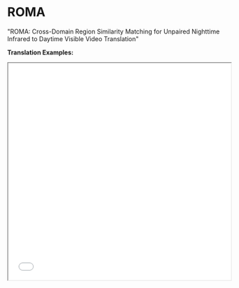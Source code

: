 # ROMA
"ROMA: Cross-Domain Region Similarity Matching for Unpaired Nighttime Infrared to Daytime Visible Video Translation"

**Translation Examples:**

<iframe height=498 width=510 autoloop=autoloop src="./videos/supplementary_detection_1.mp4">

